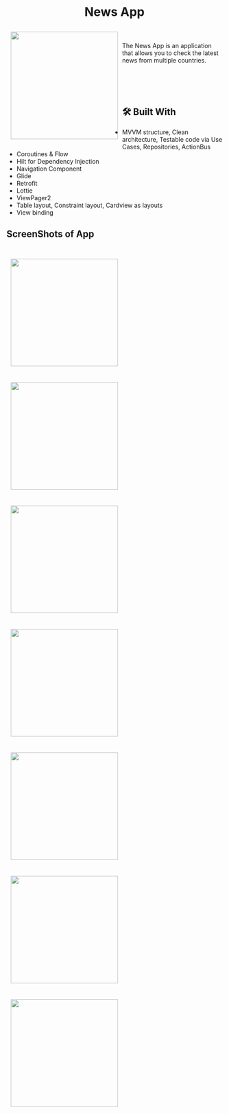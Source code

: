 <h1 align="center" id="title">News App</h1>

<img src="https://github.com/batuhanerdem/NewsApp/blob/main/screenshots/logo_white.png" align="left"
width="250" hspace="10" vspace="10">

</br></br>The News App is an application that allows you to check the latest news from multiple countries.</br></br></br></br></br>


## 🛠 Built With

- MVVM structure, Clean architecture, Testable code via Use Cases, Repositories, ActionBus
- Coroutines & Flow
- Hilt for Dependency Injection
- Navigation Component
- Glide
- Retrofit
- Lottie
- ViewPager2
- Table layout, Constraint layout, Cardview as layouts
- View binding

## ScreenShots of App

</br><img src="https://github.com/batuhanerdem/NewsApp/blob/main/screenshots/sc1.png" align="center"
width="250" hspace="10" vspace="10"></br>
</br><img src="https://github.com/batuhanerdem/NewsApp/blob/main/screenshots/sc2.png" align="center"
width="250" hspace="10" vspace="10"></br>
</br><img src="https://github.com/batuhanerdem/NewsApp/blob/main/screenshots/sc3.png" align="center"
width="250" hspace="10" vspace="10"></br>
</br><img src="https://github.com/batuhanerdem/NewsApp/blob/main/screenshots/sc4.png" align="center"
width="250" hspace="10" vspace="10"></br>
</br><img src="https://github.com/batuhanerdem/NewsApp/blob/main/screenshots/sc5.png" align="center"
width="250" hspace="10" vspace="10"></br>
</br><img src="https://github.com/batuhanerdem/NewsApp/blob/main/screenshots/sc6.png" align="center"
width="250" hspace="10" vspace="10"></br>
</br><img src="https://github.com/batuhanerdem/NewsApp/blob/main/screenshots/sc7.png" align="center"
width="250" hspace="10" vspace="10"></br>
